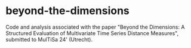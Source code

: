 # beyond-the-dimensions
Code and analysis associated with the paper "Beyond the Dimensions: A Structured Evaluation of Multivariate Time Series Distance Measures", submitted to MulTiSa 24' (Utrecht).
